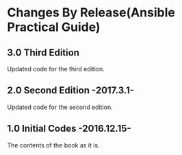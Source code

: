 # Changes By Release(Ansible Practical Guide)

## 3.0 Third Edition
Updated code for the third edition.

## 2.0 Second Edition -2017.3.1-
Updated code for the second edition.

## 1.0 Initial Codes -2016.12.15-
The contents of the book as it is.
